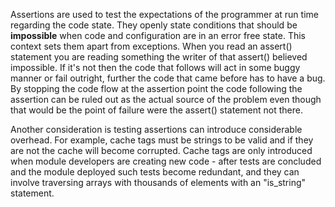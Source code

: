 Assertions are used to test the expectations of the programmer at run time regarding the code state. They openly state conditions that should be **impossible** when code and configuration are in an error free state. This context sets them apart from exceptions. When you read an assert() statement you are reading something the writer of that assert() believed impossible. If it's not then the code that follows will act in some buggy manner or fail outright, further the code that came before has to have a bug. By stopping the code flow at the assertion point the code following the assertion can be ruled out as the actual source of the problem even though that would be the point of failure were the assert() statement not there.

Another consideration is testing assertions can introduce considerable overhead. For example, cache tags must be strings to be valid and if they are not the cache will become corrupted. Cache tags are only introduced when module developers are creating new code - after tests are concluded and the module deployed such tests become redundant, and they can involve traversing arrays with thousands of elements with an "is\_string" statement.